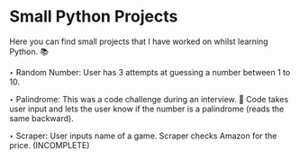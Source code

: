 # Small Python Projects

Here you can find small projects that I have worked on whilst learning Python. 📚

‣ Random Number:
User has 3 attempts at guessing a number between 1 to 10.

‣ Palindrome:
This was a code challenge during an interview. 🤪
Code takes user input and lets the user know if the number is a palindrome (reads the same backward).

‣ Scraper:
User inputs name of a game. Scraper checks Amazon for the price.
(INCOMPLETE)
